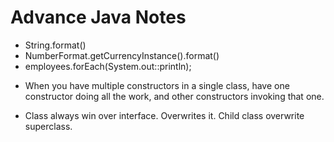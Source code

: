 # Advance Java Notes

- String.format()
- NumberFormat.getCurrencyInstance().format()
- employees.forEach(System.out::println);

* When you have multiple constructors in a single class,
  have one constructor doing all the work,
  and other constructors invoking that one.

* Class always win over interface. Overwrites it.
  Child class overwrite superclass.